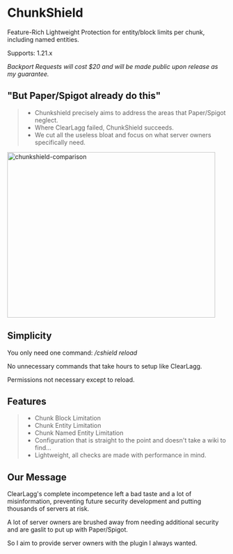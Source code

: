 # ChunkShield
Feature-Rich Lightweight Protection for entity/block limits per chunk, including named entities.

Supports: 1.21.x

*Backport Requests will cost $20 and will be made public upon release as my guarantee.*

## "But Paper/Spigot already do this"
> - Chunkshield precisely aims to address the areas that Paper/Spigot neglect.
> - Where ClearLagg failed, ChunkShield succeeds.
> - We cut all the useless bloat and focus on what server owners specifically need.

<img width="478" height="380" alt="chunkshield-comparison" src="https://github.com/user-attachments/assets/fb2cccc7-e1c4-49e4-95ba-e6fe62719f88" />

## Simplicity
You only need one command: */cshield reload*

No unnecessary commands that take hours to setup like ClearLagg.

Permissions not necessary except to reload.

## Features
> - Chunk Block Limitation
> - Chunk Entity Limitation
> - Chunk Named Entity Limitation
> - Configuration that is straight to the point and doesn't take a wiki to find...
> - Lightweight, all checks are made with performance in mind.

## Our Message
ClearLagg's complete incompetence left a bad taste and a lot of misinformation, preventing future security development and putting thousands of servers at risk.

A lot of server owners are brushed away from needing additional security and are gaslit to put up with Paper/Spigot.

So I aim to provide server owners with the plugin I always wanted.
